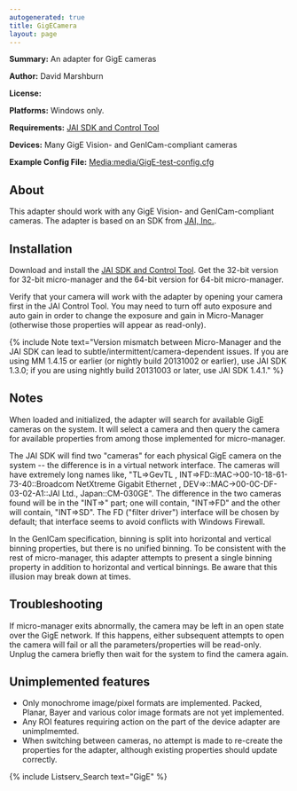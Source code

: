```yaml
---
autogenerated: true
title: GigECamera
layout: page
---
```


**Summary:** An adapter for GigE cameras

**Author:** David Marshburn

**License:**

**Platforms:** Windows only.

**Requirements:** [JAI SDK and Control
Tool](http://www.jai.com/EN/CameraSolutions/Download/Pages/JAI_SDK_and_control_tool.aspx)

**Devices:** Many GigE Vision- and GenICam-compliant cameras

**Example Config File:**
[Media:media/GigE-test-config.cfg](media/GigE-test-config.cfg "wikilink")

## About

This adapter should work with any GigE Vision- and GenICam-compliant
cameras. The adapter is based on an SDK from [JAI,
Inc.](http://www.jai.com/).

## Installation

Download and install the [JAI SDK and Control
Tool](http://www.jai.com/en/support/jai_sdk_and_control_tool). Get the
32-bit version for 32-bit micro-manager and the 64-bit version for
64-bit micro-manager.

Verify that your camera will work with the adapter by opening your
camera first in the JAI Control Tool. You may need to turn off auto
exposure and auto gain in order to change the exposure and gain in
Micro-Manager (otherwise those properties will appear as read-only).

{% include Note text="Version mismatch between Micro-Manager and the JAI SDK can lead to subtle/intermittent/camera-dependent issues. If you are using MM 1.4.15 or earlier (or nightly build 20131002 or earlier), use JAI SDK 1.3.0; if you are using nightly build 20131003 or later, use JAI SDK 1.4.1." %}

## Notes

When loaded and initialized, the adapter will search for available GigE
cameras on the system. It will select a camera and then query the camera
for available properties from among those implemented for micro-manager.

The JAI SDK will find two "cameras" for each physical GigE camera on the
system -- the difference is in a virtual network interface. The cameras
will have extremely long names like, "TL=&gt;GevTL ,
INT=&gt;FD::MAC-&gt;00-10-18-61-73-40::Broadcom NetXtreme Gigabit
Ethernet , DEV=&gt;::MAC-&gt;00-0C-DF-03-02-A1::JAI Ltd.,
Japan::CM-030GE". The difference in the two cameras found will be in the
"INT=&gt;" part; one will contain, "INT=&gt;FD" and the other will
contain, "INT=&gt;SD". The FD ("filter driver") interface will be chosen
by default; that interface seems to avoid conflicts with Windows
Firewall.

In the GenICam specification, binning is split into horizontal and
vertical binning properties, but there is no unified binning. To be
consistent with the rest of micro-manager, this adapter attempts to
present a single binning property in addition to horizontal and vertical
binnings. Be aware that this illusion may break down at times.

## Troubleshooting

If micro-manager exits abnormally, the camera may be left in an open
state over the GigE network. If this happens, either subsequent attempts
to open the camera will fail or all the parameters/properties will be
read-only. Unplug the camera briefly then wait for the system to find
the camera again.

## Unimplemented features

-   Only monochrome image/pixel formats are implemented. Packed, Planar,
    Bayer and various color image formats are not yet implemented.
-   Any ROI features requiring action on the part of the device adapter
    are unimplmemted.
-   When switching between cameras, no attempt is made to re-create the
    properties for the adapter, although existing properties should
    update correctly.

{% include Listserv_Search text="GigE" %}


